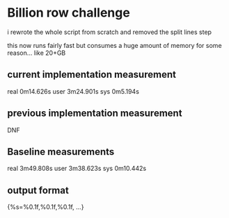 # Billion row challenge
i rewrote the whole script from scratch and removed the split lines step

this now runs fairly fast but consumes a huge amount of memory for some reason... like 20+GB

## current implementation measurement
real    0m14.626s
user    3m24.901s
sys     0m5.194s

## previous implementation measurement
DNF

## Baseline measurements
real    3m49.808s
user    3m38.623s
sys     0m10.442s

## output format
{%s=%0.1f,%0.1f,%0.1f, ...}

